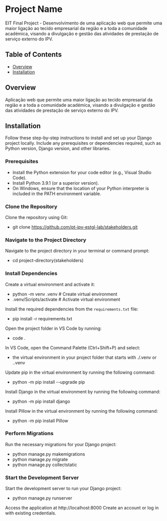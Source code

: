 
# Project Name

EIT Final Project - Desenvolvimento de uma aplicação web que permite uma maior ligação ao tecido empresarial da região e a toda a comunidade académica, visando a divulgação e gestão das atividades de prestação de serviço externo do IPV.

## Table of Contents

- [Overview](#overview)
- [Installation](#installation)

## Overview

Aplicação web que permite uma maior ligação ao tecido empresarial da região e a toda a comunidade académica, visando a divulgação e gestão das atividades de prestação de serviço externo do IPV.

## Installation

Follow these step-by-step instructions to install and set up your Django project locally. Include any prerequisites or dependencies required, such as Python version, Django version, and other libraries.

### Prerequisites

- Install the Python extension for your code editor (e.g., Visual Studio Code).
- Install Python 3.9.1 (or a superior version).
- On Windows, ensure that the location of your Python interpreter is included in the PATH environment variable.

### Clone the Repository

Clone the repository using Git:

- git clone https://github.com/pt-ipv-estgl-lab/stakeholders.git

### Navigate to the Project Directory

Navigate to the project directory in your terminal or command prompt:

- cd project-directory(stakeholders)

### Install Dependencies

Create a virtual environment and activate it:

- python -m venv .venv # Create virtual environment
- .venv/Scripts/activate # Activate virtual environment

Install the required dependencies from the `requirements.txt` file:

- pip install -r requirements.txt

Open the project folder in VS Code by running:

- code .

In VS Code, open the Command Palette (Ctrl+Shift+P) and select:

- the virtual environment in your project folder that starts with ./.venv or .\.venv

Update pip in the virtual environment by running the following command:

- python -m pip install --upgrade pip


Install Django in the virtual environment by running the following command:

- python -m pip install django

Install Pillow in the virtual environment by running the following command:

- python -m pip install Pillow

### Perform Migrations

Run the necessary migrations for your Django project:

- python manage.py makemigrations
- python manage.py migrate
- python manage.py collectstatic


### Start the Development Server

Start the development server to run your Django project:

- python manage.py runserver

Access the application at http://localhost:8000
Create an account or log in with existing credentials.

